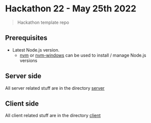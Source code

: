 # Hackathon 22 - May 25th 2022

> Hackathon template repo

## Prerequisites

- Latest Node.js version.
  - [nvm](https://github.com/nvm-sh/nvm) or [nvm-windows](https://github.com/coreybutler/nvm-windows) can be used to install / manage Node.js versions

## Server side

All server related stuff are in the directory [server](./server/)

## Client side

All client related stuff are in the directory [client](./client/)
